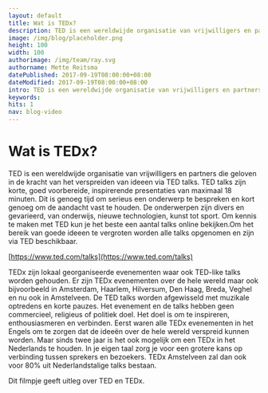 ```yaml
---
layout: default
title: Wat is TEDx?
description: TED is een wereldwijde organisatie van vrijwilligers en partners die geloven in de kracht van het verspreiden van ideeen via TED talks.
image: /img/blog/placeholder.png
height: 100
width: 100
authorimage: /img/team/ray.svg
authorname: Mette Reitsma
datePublished: 2017-09-19T08:00:00+08:00
dateModified: 2017-09-19T08:00:00+08:00
intro: TED is een wereldwijde organisatie van vrijwilligers en partners die geloven in de kracht van het verspreiden van ideeen via TED talks.
keywords:
hits: 1
nav: blog-video
---
```


# Wat is TEDx?

<a href="{{site.url}}{{page.url}}" title="{{ page.title }}"><amp-img noloading width="100" height="100" alt="{{ page.title }}" layout="responsive" src="{{site.url}}{{ page.image }}" class="photo pull-left"></amp-img></a>

TED is een wereldwijde organisatie van vrijwilligers en partners die geloven in de kracht van het verspreiden van ideeen via TED talks. TED talks zijn korte, goed voorbereide, inspirerende presentaties van maximaal 18 minuten. Dit is genoeg tijd om serieus een onderwerp te bespreken en kort genoeg om de aandacht vast te houden. De onderwerpen zijn divers en gevarieerd, van onderwijs, nieuwe technologien, kunst tot sport. Om kennis te maken met TED kun je het beste een aantal talks online bekijken.Om het bereik van goede ideeen te vergroten worden alle talks opgenomen en zijn via TED beschikbaar.

[https://www.ted.com/talks](https://www.ted.com/talks)

TEDx zijn lokaal georganiseerde evenementen waar ook TED-like talks worden gehouden. Er zijn TEDx evenementen over de hele wereld maar ook bijvoorbeeld in Amsterdam, Haarlem, Hilversum, Den Haag, Breda, Veghel en nu ook in Amstelveen.
De TED talks worden afgewisseld met muzikale optredens en korte pauzes.
Het evenement en de talks hebben geen commercieel, religieus of politiek doel. Het doel is om te inspireren, enthousiasmeren en verbinden.
Eerst waren alle TEDx evenementen in het Engels om te zorgen dat de ideeën over de hele wereld verspreid kunnen worden. Maar sinds twee jaar is het ook mogelijk om een TEDx in het Nederlands te houden. In je eigen taal zorg je voor een grotere kans op verbinding tussen sprekers en bezoekers. TEDx Amstelveen zal dan ook voor 80% uit Nederlandstalige talks bestaan.

Dit filmpje geeft uitleg over TED en TEDx.
<amp-youtube data-videoid="ybYI9VbtOvo" layout="responsive" width="480" height="270"></amp-youtube>
